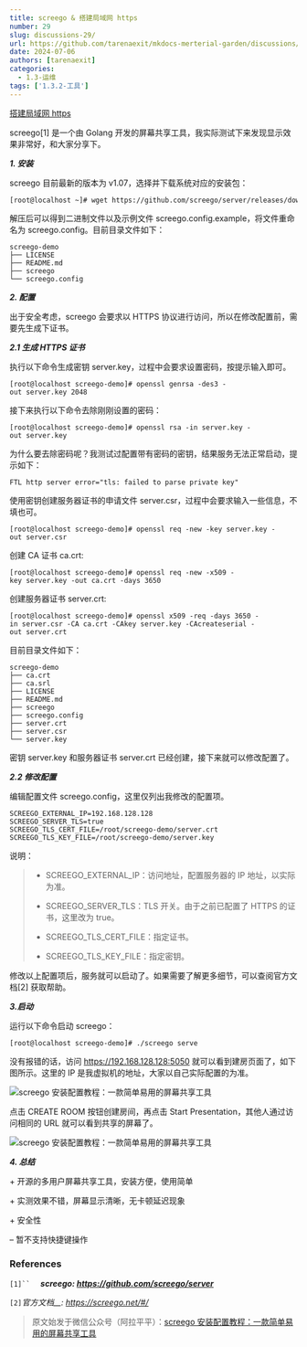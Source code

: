 ```yaml
---
title: screego & 搭建局域网 https
number: 29
slug: discussions-29/
url: https://github.com/tarenaexit/mkdocs-merterial-garden/discussions/29
date: 2024-07-06
authors: [tarenaexit]
categories: 
  - 1.3-运维
tags: ['1.3.2-工具']
---
```


[搭建局域网 https](https://sanyers.github.io/blog/web/webrtc/%E6%90%AD%E5%BB%BA%E5%B1%80%E5%9F%9F%E7%BD%91https.html)
  

screego\[1\] 是一个由 Golang 开发的屏幕共享工具，我实际测试下来发现显示效果非常好，和大家分享下。

  

**_1\. 安装_**

  

screego 目前最新的版本为 v1.07，选择并下载系统对应的安装包：

```
[root@localhost ~]# wget https://github.com/screego/server/releases/download/v1.0.7/screego_1.0.7_linux_amd64.tar.gz
```

解压后可以得到二进制文件以及示例文件 screego.config.example，将文件重命名为 screego.config。目前目录文件如下：

```
screego-demo
├── LICENSE
├── README.md
├── screego
└── screego.config
```

  

**_2\. 配置_**

  

出于安全考虑，screego 会要求以 HTTPS 协议进行访问，所以在修改配置前，需要先生成下证书。

**_2.1 生成 HTTPS 证书_**

  

执行以下命令生成密钥 server.key，过程中会要求设置密码，按提示输入即可。

```
[root@localhost screego-demo]# openssl genrsa -des3 -out server.key 2048
```

接下来执行以下命令去除刚刚设置的密码：

```
[root@localhost screego-demo]# openssl rsa -in server.key -out server.key
```

为什么要去除密码呢？我测试过配置带有密码的密钥，结果服务无法正常启动，提示如下：

```
FTL http server error="tls: failed to parse private key"
```

使用密钥创建服务器证书的申请文件 server.csr，过程中会要求输入一些信息，不填也可。

```
[root@localhost screego-demo]# openssl req -new -key server.key -out server.csr
```

创建 CA 证书 ca.crt:

```
[root@localhost screego-demo]# openssl req -new -x509 -key server.key -out ca.crt -days 3650
```

创建服务器证书 server.crt:

```
[root@localhost screego-demo]# openssl x509 -req -days 3650 -in server.csr -CA ca.crt -CAkey server.key -CAcreateserial -out server.crt
```

目前目录文件如下：

```
screego-demo
├── ca.crt
├── ca.srl
├── LICENSE
├── README.md
├── screego
├── screego.config
├── server.crt
├── server.csr
└── server.key
```

密钥 server.key 和服务器证书 server.crt 已经创建，接下来就可以修改配置了。

  

**_2.2 修改配置_**

  

编辑配置文件 screego.config，这里仅列出我修改的配置项。

```
SCREEGO_EXTERNAL_IP=192.168.128.128
SCREEGO_SERVER_TLS=true
SCREEGO_TLS_CERT_FILE=/root/screego-demo/server.crt
SCREEGO_TLS_KEY_FILE=/root/screego-demo/server.key
```

说明：

> * SCREEGO\_EXTERNAL\_IP：访问地址，配置服务器的 IP 地址，以实际为准。
> 
> * SCREEGO\_SERVER\_TLS：TLS 开关。由于之前已配置了 HTTPS 的证书，这里改为 true。
> 
> * SCREEGO\_TLS\_CERT\_FILE：指定证书。
> 
> * SCREEGO\_TLS\_KEY\_FILE：指定密钥。

修改以上配置项后，服务就可以启动了。如果需要了解更多细节，可以查阅官方文档\[2\] 获取帮助。

  

**_3.启动_**

  

运行以下命令启动 screego：

```
[root@localhost screego-demo]# ./screego serve
```

没有报错的话，访问 https://192.168.128.128:5050 就可以看到建房页面了，如下图所示。这里的 IP 是我虚拟机的地址，大家以自己实际配置的为准。

![screego 安装配置教程：一款简单易用的屏幕共享工具](https://cdn.ccsyue.com/picx-images-hosting/master/2024/07/image.7p3hckit4s.webp "screego 安装配置教程：一款简单易用的屏幕共享工具")

点击 CREATE ROOM 按钮创建房间，再点击 Start Presentation，其他人通过访问相同的 URL 就可以看到共享的屏幕了。

![screego 安装配置教程：一款简单易用的屏幕共享工具](https://cdn.ccsyue.com/picx-images-hosting/master/2024/07/image.3k7w0go1aq.webp "screego 安装配置教程：一款简单易用的屏幕共享工具")

**_4\. 总结_**

  

\+ 开源的多用户屏幕共享工具，安装方便，使用简单

\+ 实测效果不错，屏幕显示清晰，无卡顿延迟现象

\+ 安全性

– 暂不支持快捷键操作

### References

`[1]``  `
_**screego: https://github.com/screego/server**_

`[2]`_*官方文档*__:_ _https://screego.net/#/_

  

  

> 原文始发于微信公众号（阿拉平平）：[screego 安装配置教程：一款简单易用的屏幕共享工具](http://mp.weixin.qq.com/s/kTAnZaS0omDJuNNoMclmpg)

<script src="https://giscus.app/client.js"
	data-repo="tarenaexit/mkdocs-merterial-garden"
	data-repo-id="RR_kgDOL4wNPw"
	data-mapping="number"
	data-term="29"
	data-reactions-enabled="1"
	data-emit-metadata="0"
	data-input-position="bottom"
	data-theme="light"
	data-lang="zh-CN"
	crossorigin="anonymous"
	async>
</script>
